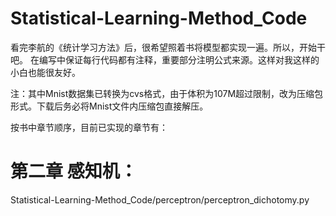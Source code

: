 # Statistical-Learning-Method_Code

看完李航的《统计学习方法》后，很希望照着书将模型都实现一遍。所以，开始干吧。
在编写中保证每行代码都有注释，重要部分注明公式来源。这样对我这样的小白也能很友好。


注：其中Mnist数据集已转换为cvs格式，由于体积为107M超过限制，改为压缩包形式。下载后务必将Mnist文件内压缩包直接解压。

按书中章节顺序，目前已实现的章节有：

# 第二章 感知机：
Statistical-Learning-Method_Code/perceptron/perceptron_dichotomy.py
      
